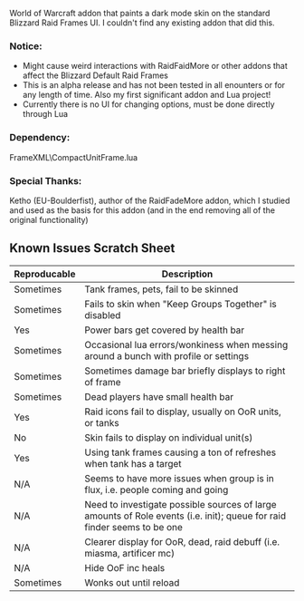 World of Warcraft addon that paints a dark mode skin on the standard Blizzard Raid Frames UI. I couldn't find any existing addon that did this.

### Notice:
- Might cause weird interactions with RaidFaidMore or other addons that affect the Blizzard Default Raid Frames
- This is an alpha release and has not been tested in all enounters or for any length of time. Also my first significant addon and Lua project!
- Currently there is no UI for changing options, must be done directly through Lua

### Dependency: 
FrameXML\CompactUnitFrame.lua

### Special Thanks:
Ketho (EU-Boulderfist), author of the RaidFadeMore addon, which I studied and used as the basis for this addon (and in the end removing all of the original functionality)

## Known Issues Scratch Sheet

| Reproducable | Description |
| --- | --- |
| Sometimes | Tank frames, pets, fail to be skinned |
| Sometimes | Fails to skin when "Keep Groups Together" is disabled |
| Yes | Power bars get covered by health bar |
| Sometimes | Occasional lua errors/wonkiness when messing around a bunch with profile or settings |
| Sometimes | Sometimes damage bar briefly displays to right of frame |
| Sometimes | Dead players have small health bar |
| Yes | Raid icons fail to display, usually on OoR units, or tanks |
| No | Skin fails to display on individual unit(s)|
| Yes | Using tank frames causing a ton of refreshes when tank has a target |
| N/A | Seems to have more issues when group is in flux, i.e. people coming and going |
| N/A | Need to investigate possible sources of large amounts of Role events (i.e. init); queue for raid finder seems to be one |
| N/A | Clearer display for OoR, dead, raid debuff (i.e. miasma, artificer mc) |
| N/A | Hide OoF inc heals |
| Sometimes | Wonks out until reload |